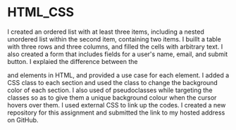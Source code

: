 # HTML_CSS
I created an ordered list with at least three items, including a nested unordered list within the second item, containing two items.
I buillt a table with three rows and three columns, and filled the cells with arbitrary text.
I also created a form that includes fields for a user's name, email, and submit button.
I explaied the difference between the <div> and <span> elements in HTML, and provided a use case for each element.
I added a CSS class to each section and used the class to change the background color of each section. I also used of pseudoclasses while targeting the classes so as to give them a unique background colour when the cursor hovers over them. I used external CSS to link up the codes.
I created a new repository for this assignment and submitted the link to my hosted address on GitHub.
